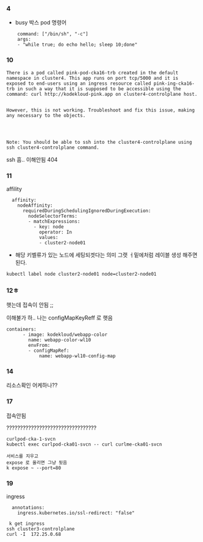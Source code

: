 

### 4

- busy 박스 pod 명령어

~~~
    command: ["/bin/sh", "-c"]
    args:
    - "while true; do echo hello; sleep 10;done"
~~~



### 10

~~~
There is a pod called pink-pod-cka16-trb created in the default namespace in cluster4. This app runs on port tcp/5000 and it is exposed to end-users using an ingress resource called pink-ing-cka16-trb in such a way that it is supposed to be accessible using the command: curl http://kodekloud-pink.app on cluster4-controlplane host.


However, this is not working. Troubleshoot and fix this issue, making any necessary to the objects.




Note: You should be able to ssh into the cluster4-controlplane using ssh cluster4-controlplane command.
~~~

ssh 흠.. 이해안됨 404





### 11

affility

~~~
  affinity:
    nodeAffinity:
      requiredDuringSchedulingIgnoredDuringExecution:
        nodeSelectorTerms:
        - matchExpressions:
          - key: node
            operator: In
            values:
            - cluster2-node01
~~~

- 해당 키벨류가 있는 노드에 세팅되겟다는 의미 그랫 ㅓ밑에처럼 레이블 생성 해주면 된다.

~~~
kubectl label node cluster2-node01 node=cluster2-node01
~~~





### 12ㅎ

햇는데 접속이 안됨 ;;

이해불가 하.. 나는 configMapKeyReff 로 햇음

~~~
containers:
      - image: kodekloud/webapp-color
        name: webapp-color-wl10
        envFrom:
        - configMapRef: 
            name: webapp-wl10-config-map
~~~



### 14

리소스확인 어케하나??



### 17 

접속안됨	

?????????????????????????????????

~~~
curlpod-cka-1-svcn
kubectl exec curlpod-cka01-svcn -- curl curlme-cka01-svcn

서비스를 지우고
expose 로 올리면 그냥 됫음
k expose ~ --port=80
~~~

### 19

ingress

~~~
  annotations:
    ingress.kubernetes.io/ssl-redirect: "false"
~~~

~~~
 k get ingress
ssh cluster3-controlplane
curl -I  172.25.0.68 
~~~



